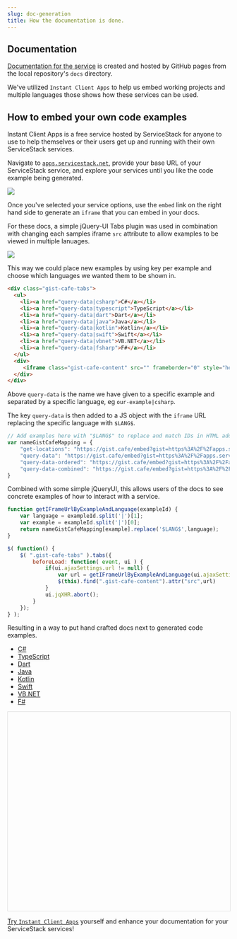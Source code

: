 ```yaml
---
slug: doc-generation
title: How the documentation is done.
---
```


## Documentation

[Documentation for the service](https://servicestackapps.github.io/CovidVaccinationWatch/) is created and hosted by GitHub pages from the local repository's `docs` directory.

We've utilized `Instant Client Apps` to help us embed working projects and multiple languages those shows how these services can be used.

## How to embed your own code examples

Instant Client Apps is a free service hosted by ServiceStack for anyone to use to help themselves or their users get up and running with their own ServiceStack services.

Navigate to [`apps.servicestack.net`](https://apps.servicestack.net), provide your base URL of your ServiceStack service, and explore your services until you like the code example being generated.

![](https://github.com/ServiceStack/docs/raw/master/docs/images/apps/instant-apps-example-3.gif)

Once you've selected your service options, use the `embed` link on the right hand side to generate an `iframe` that you can embed in your docs.

For these docs, a simple jQuery-UI Tabs plugin was used in combination with changing each samples iframe `src` attribute to allow examples to be viewed in multiple lanuages.

![](https://raw.githubusercontent.com/ServiceStack/docs/master/docs/images/apps/covid-vac-watch-embed-docs-example-1.png)

This way we could place new examples by using key per example and choose which languages we wanted them to be shown in.

```html
<div class="gist-cafe-tabs">
  <ul>
    <li><a href="query-data|csharp">C#</a></li>
    <li><a href="query-data|typescript">TypeScript</a></li>
    <li><a href="query-data|dart">Dart</a></li>
    <li><a href="query-data|java">Java</a></li>
    <li><a href="query-data|kotlin">Kotlin</a></li>
    <li><a href="query-data|swift">Swift</a></li>
    <li><a href="query-data|vbnet">VB.NET</a></li>
    <li><a href="query-data|fsharp">F#</a></li>
  </ul>
  <div>
     <iframe class="gist-cafe-content" src="" frameborder="0" style="height:450px;width:100%;border:1px solid #ddd"></iframe>
  </div>
</div>
```

Above `query-data` is the name we have given to a specific example and separated by a specific language, eg `our-example|csharp`.

The key `query-data` is then added to a JS object with the `iframe` URL replacing the specific language with `$LANG$`.

```js
// Add examples here with "$LANG$" to replace and match IDs in HTML added into each page.
var nameGistCafeMapping = {
    "get-locations": "https://gist.cafe/embed?gist=https%3A%2F%2Fapps.servicestack.net%2Fgists%2Fcovid-vac-watch.netcore.io%2F$LANG$%2FGetLocations()&title=Get%20Locations&mode=viewonly",
    "query-data": "https://gist.cafe/embed?gist=https%3A%2F%2Fapps.servicestack.net%2Fgists%2Fcovid-vac-watch.netcore.io%2F$LANG$%2FQueryVaccinationRates(Location%3AAlabama)&title=Get%20Locations&mode=viewonly",
    "query-data-ordered": "https://gist.cafe/embed?gist=https%3A%2F%2Fapps.servicestack.net%2Fgists%2Fcovid-vac-watch.netcore.io%2F$LANG$%2FQueryVaccinationRates(OrderByDesc%3ATotalDistributed)&title=Get%20Locations&mode=viewonly",
    "query-data-combined": "https://gist.cafe/embed?gist=https%3A%2F%2Fapps.servicestack.net%2Fgists%2Fcovid-vac-watch.netcore.io%2F$LANG$%2FQueryVaccinationRates(Location%3AAlaska%2COrderByDesc%3ATotalDistributed%2CFields%3A%22Date%2C%20Location%2C%20DailyVaccinations%22)&mode=viewonly"
}
```

Combined with some simple jQueryUI, this allows users of the docs to see concrete examples of how to interact with a service.

```js
function getIFrameUrlByExampleAndLanguage(exampleId) {
    var language = exampleId.split('|')[1];
    var example = exampleId.split('|')[0];
    return nameGistCafeMapping[example].replace('$LANG$',language);
}

$( function() {
    $( ".gist-cafe-tabs" ).tabs({
        beforeLoad: function( event, ui ) {
            if(ui.ajaxSettings.url != null) {
                var url = getIFrameUrlByExampleAndLanguage(ui.ajaxSettings.url)
                $(this).find(".gist-cafe-content").attr("src",url)
            }
            ui.jqXHR.abort();
        }
    });
} );
```

Resulting in a way to put hand crafted docs next to generated code examples.

<div class="gist-cafe-tabs">
  <ul>
    <li><a href="query-data|csharp">C#</a></li>
    <li><a href="query-data|typescript">TypeScript</a></li>
    <li><a href="query-data|dart">Dart</a></li>
    <li><a href="query-data|java">Java</a></li>
    <li><a href="query-data|kotlin">Kotlin</a></li>
    <li><a href="query-data|swift">Swift</a></li>
    <li><a href="query-data|vbnet">VB.NET</a></li>
    <li><a href="query-data|fsharp">F#</a></li>
  </ul>
  <div>
     <iframe class="gist-cafe-content" src="" frameborder="0" style="height:450px;width:100%;border:1px solid #ddd"></iframe>
  </div>
</div>

[Try `Instant Client Apps`](https://apps.servicestack.net/) yourself and enhance your documentation for your ServiceStack services!
